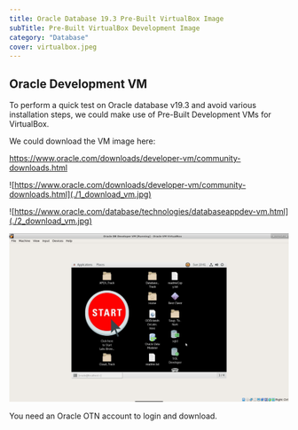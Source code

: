 ```yaml
---
title: Oracle Database 19.3 Pre-Built VirtualBox Image
subTitle: Pre-Built VirtualBox Development Image
category: "Database"
cover: virtualbox.jpeg
---
```

## Oracle Development VM
To perform a quick test on Oracle database v19.3 and avoid various installation steps, we could make use of Pre-Built Development VMs for VirtualBox.

We could download the VM image here:

https://www.oracle.com/downloads/developer-vm/community-downloads.html

![https://www.oracle.com/downloads/developer-vm/community-downloads.html](./1_download_vm.jpg)


![https://www.oracle.com/database/technologies/databaseappdev-vm.html](./2_download_vm.jpg)

![](./3_lunch_vm.jpg)

You need an Oracle OTN account to login and download.

